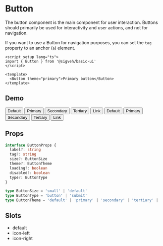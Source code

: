 <script setup lang="ts">
import Button from '../../src/components/Button/Button.vue'
import Flex from '../../src/components/Flex/Flex.vue'
</script>

# Button

The button component is the main component for user interaction. Buttons should primarily be used for interactivity and user actions, and not for navigation.

If you want to use a Button for navigation purposes, you can set the `tag` property to an anchor (`a`) element.

```vue
<script setup lang="ts">
import { Button } from '@sigveh/basic-ui'
</script>

<template>
  <Button theme="primary">Primary button</Button>
</template>
```

## Demo

<Flex direction="column">
  <Flex>
    <Button theme="default">Default</Button>
    <Button theme="primary">Primary</Button>
    <Button theme="secondary">Secondary</Button>
    <Button theme="tertiary">Tertiary</Button>
    <Button theme="link">Link</Button>
  </Flex>
  <Flex>
    <Button theme="default" size="small">Default</Button>
    <Button theme="primary" size="small">Primary</Button>
    <Button theme="secondary" size="small">Secondary</Button>
    <Button theme="tertiary" size="small">Tertiary</Button>
    <Button theme="link" size="small">Link</Button>
  </Flex>
</Flex>

## Props

```ts
interface ButtonProps {
  label?: string
  tag?: string
  size?: ButtonSize
  theme?: ButtonTheme
  loading?: boolean
  disabled?: boolean
  type?: ButtonType
}

type ButtonSize = 'small' | 'default'
type ButtonType = 'button' | 'submit'
type ButtonTheme = 'default' | 'primary' | 'secondary' | 'tertiary' | 'link'
```

## Slots

- default
- icon-left
- icon-right
